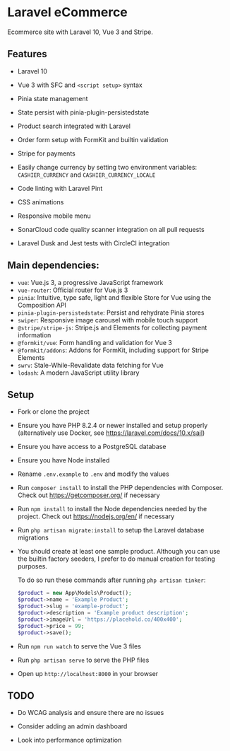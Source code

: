 # Laravel eCommerce

Ecommerce site with Laravel 10, Vue 3 and Stripe.

## Features

-   Laravel 10

-   Vue 3 with SFC and `<script setup>` syntax

-   Pinia state management

-   State persist with pinia-plugin-persistedstate

-   Product search integrated with Laravel

-   Order form setup with FormKit and builtin validation

-   Stripe for payments

-   Easily change currency by setting two environment variables: `CASHIER_CURRENCY` and `CASHIER_CURRENCY_LOCALE`

-   Code linting with Laravel Pint

-   CSS animations

-   Responsive mobile menu

-   SonarCloud code quality scanner integration on all pull requests

-   Laravel Dusk and Jest tests with CircleCI integration

## Main dependencies:

-   `vue`: Vue.js 3, a progressive JavaScript framework
-   `vue-router`: Official router for Vue.js 3
-   `pinia`: Intuitive, type safe, light and flexible Store for Vue using the Composition API
-   `pinia-plugin-persistedstate`: Persist and rehydrate Pinia stores
-   `swiper`: Responsive image carousel with mobile touch support
-   `@stripe/stripe-js`: Stripe.js and Elements for collecting payment information
-   `@formkit/vue`: Form handling and validation for Vue 3
-   `@formkit/addons`: Addons for FormKit, including support for Stripe Elements
-   `swrv`: Stale-While-Revalidate data fetching for Vue
-   `lodash`: A modern JavaScript utility library

## Setup

-   Fork or clone the project

-   Ensure you have PHP 8.2.4 or newer installed and setup properly (alternatively use Docker, see <https://laravel.com/docs/10.x/sail>)

-   Ensure you have access to a PostgreSQL database

-   Ensure you have Node installed

-   Rename `.env.example` to `.env` and modify the values

-   Run `composer install` to install the PHP dependencies with Composer. Check out <https://getcomposer.org/> if necessary

-   Run `npm install` to install the Node dependencies needed by the project. Check out <https://nodejs.org/en/> if necessary

-   Run `php artisan migrate:install` to setup the Laravel database migrations

-   You should create at least one sample product. Although you can use the builtin factory seeders, I prefer to do manual creation for testing purposes.

    To do so run these commands after running `php artisan tinker`:

    ```php
    $product = new App\Models\Product();
    $product->name = 'Example Product';
    $product->slug = 'example-product';
    $product->description = 'Example product description';
    $product->imageUrl = 'https://placehold.co/400x400';
    $product->price = 99;
    $product->save();
    ```

-   Run `npm run watch` to serve the Vue 3 files

-   Run `php artisan serve` to serve the PHP files

-   Open up `http://localhost:8000` in your browser



## TODO

-   Do WCAG analysis and ensure there are no issues

-   Consider adding an admin dashboard

-   Look into performance optimization
